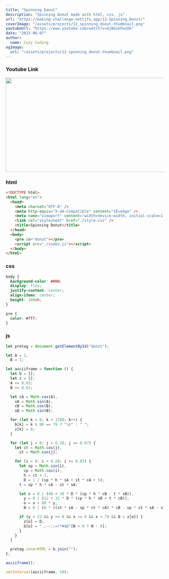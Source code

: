 ```yaml
---
title: "Spinning Donut"
description: "Spinning Donut made with html, css, js"
url: "https://making-challenge.netlify.app/12-Spinning_Donut/"
coverImage: "/assets/projects/12_spinning_donut-thumbnail.png"
youtubeUrl: "https://www.youtube.com/watch?v=4jBGzkPwiOk"
date: "2023-06-07"
author:
  name: Cozy Coding
ogImage:
  url: "/assets/projects/12_spinning_donut-thumbnail.png"
---
```


### Youtube Link

<a class="youtube" target="_blank" href="https://www.youtube.com/watch?v=4jBGzkPwiOk"><img src="https://img.youtube.com/vi/4jBGzkPwiOk/hqdefault.jpg" width="600" height="300" /></a>

### html

<GoogleAd/>

```html
<!DOCTYPE html>
<html lang="en">
  <head>
    <meta charset="UTF-8" />
    <meta http-equiv="X-UA-Compatible" content="IE=edge" />
    <meta name="viewport" content="width=device-width, initial-scale=1.0" />
    <link rel="stylesheet" href="./style.css" />
    <title>Spinning Donut</title>
  </head>
  <body>
    <pre id="donut"></pre>
    <script src="./index.js"></script>
  </body>
</html>
```

### css

<GoogleAd/>

```css
body {
  background-color: #000;
  display: flex;
  justify-content: center;
  align-items: center;
  height: 100vh;
}

pre {
  color: #fff;
}
```

### js

<GoogleAd/>

```js
let pretag = document.getElementById("donut");

let A = 1,
  B = 1;

let asciiframe = function () {
  let b = [];
  let z = [];
  A += 0.03;
  B += 0.03;

  let cA = Math.cos(A),
    sA = Math.sin(A),
    cB = Math.cos(B),
    sB = Math.sin(B);

  for (let k = 0; k < 1760; k++) {
    b[k] = k % 80 == 79 ? "\n" : " ";
    z[k] = 0;
  }

  for (let j = 0; j < 6.28; j += 0.07) {
    let ct = Math.cos(j),
      st = Math.sin(j);

    for (i = 0; i < 6.28; i += 0.02) {
      let sp = Math.sin(i),
        cp = Math.cos(i),
        h = ct + 2,
        D = 1 / (sp * h * sA + st * cA + 5);
      t = sp * h * cA - st * sA;

      let x = 0 | (40 + 30 * D * (cp * h * cB - t * sB)),
        y = 0 | (12 + 15 * D * (cp * h * sB + t * cB)),
        o = x + 80 * y,
        N = 0 | (8 * ((st * sA - sp * ct * cA) * cB - sp * ct * sA - st * cA - cp * ct * sB));

      if (y < 22 && y >= 0 && x >= 0 && x < 79 && D > z[o]) {
        z[o] = D;
        b[o] = ".,-~:;=!*#$@"[N > 0 ? N : 0];
      }
    }
  }

  pretag.innerHTML = b.join("");
};

asciiframe();

setInterval(asciiframe, 50);
```
